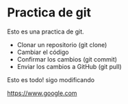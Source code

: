 # Practica de git

Esto es una practica de git.

- Clonar un repositorio (git clone)
- Cambiar el código
- Confirmar los cambios (git commit)
- Enviar los cambios a GitHub (git pull)

Esto es todo!
sigo modificando

<https://www.google.com>